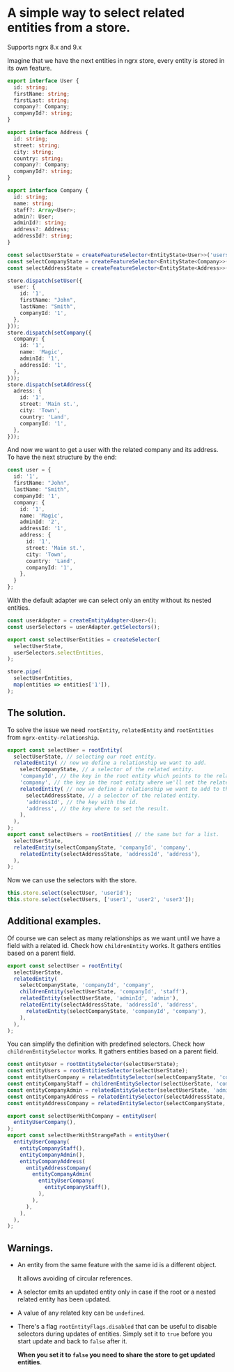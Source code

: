 # A simple way to select related entities from a store.

Supports ngrx 8.x and 9.x

Imagine that we have the next entities in ngrx store, every entity is stored in its own feature.
```typescript
export interface User {
  id: string;
  firstName: string;
  firstLast: string;
  company?: Company;
  companyId?: string;
}

export interface Address {
  id: string;
  street: string;
  city: string;
  country: string;
  company?: Company;
  companyId?: string;
}

export interface Company {
  id: string;
  name: string;
  staff?: Array<User>;
  admin?: User;
  adminId?: string;
  address?: Address;
  addressId?: string;
}

const selectUserState = createFeatureSelector<EntityState<User>>('users');
const selectCompanyState = createFeatureSelector<EntityState<Company>>('companies');
const selectAddressState = createFeatureSelector<EntityState<Address>>('addresses');

store.dispatch(setUser({
  user: {
    id: '1',
    firstName: "John",
    lastName: "Smith",
    companyId: '1',
  },
}));
store.dispatch(setCompany({
  company: {
    id: '1',
    name: 'Magic',
    adminId: '1',
    addressId: '1',
  },
}));
store.dispatch(setAddress({
  adress: {
    id: '1',
    street: 'Main st.',
    city: 'Town',
    country: 'Land',
    companyId: '1',
  },
}));
```

And now we want to get a user with the related company and its address.
To have the next structure by the end:
```typescript
const user = {
  id: '1',
  firstName: "John",
  lastName: "Smith",
  companyId: '1',
  company: {
    id: '1',
    name: 'Magic',
    adminId: '2',
    addressId: '1',
    address: {
      id: '1',
      street: 'Main st.',
      city: 'Town',
      country: 'Land',
      companyId: '1',
    },
  }
};
```
With the default adapter we can select only an entity without its nested entities.
```typescript
const userAdapter = createEntityAdapter<User>();
const userSelectors = userAdapter.getSelectors();

export const selectUserEntities = createSelector(
  selectUserState,
  userSelectors.selectEntities,
);

store.pipe(
  selectUserEntities,
  map(entities => entities['1']),
);
```

## The solution.
To solve the issue we need `rootEntity`, `relatedEntity` and `rootEntities` from `ngrx-entity-relationship`.
```typescript
export const selectUser = rootEntity(
  selectUserState, // selecting our root entity.
  relatedEntity( // now we define a relationship we want to add.
    selectCompanyState, // a selector of the related entity.
    'companyId', // the key in the root entity which points to the related entity.
    'company', // the key in the root entity where we'll set the related entity.
    relatedEntity( // now we define a relationship we want to add to the company.
      selectAddressState, // a selector of the related entity.
      'addressId', // the key with the id.
      'address', // the key where to set the result.
    ),
  ),
);
export const selectUsers = rootEntities( // the same but for a list.
  selectUserState,
  relatedEntity(selectCompanyState, 'companyId', 'company',
    relatedEntity(selectAddressState, 'addressId', 'address'),
  ),
);
```
Now we can use the selectors with the store.
```typescript
this.store.select(selectUser, 'userId');
this.store.select(selectUsers, ['user1', 'user2', 'user3']);
```

## Additional examples.
Of course we can select as many relationships as we want until we have a field with a related id.
Check how `childrenEntity` works. It gathers entities based on a parent field.
```typescript
export const selectUser = rootEntity(
  selectUserState,
  relatedEntity(
    selectCompanyState, 'companyId', 'company',
    childrenEntity(selectUserState, 'companyId', 'staff'),
    relatedEntity(selectUserState, 'adminId', 'admin'),
    relatedEntity(selectAddressState, 'addressId', 'address',
      relatedEntity(selectCompanyState, 'companyId', 'company'),
    ),
  ),
);
```
You can simplify the definition with predefined selectors.
Check how `childrenEntitySelector` works. It gathers entities based on a parent field.  
```typescript
const entityUser = rootEntitySelector(selectUserState);
const entityUsers = rootEntitiesSelector(selectUserState);
const entityUserCompany = relatedEntitySelector(selectCompanyState, 'companyId', 'company');
const entityCompanyStaff = childrenEntitySelector(selectUserState, 'companyId', 'staff');
const entityCompanyAdmin = relatedEntitySelector(selectUserState, 'adminId', 'admin');
const entityCompanyAddress = relatedEntitySelector(selectAddressState, 'addressId', 'address');
const entityAddressCompany = relatedEntitySelector(selectCompanyState, 'companyId', 'company');

export const selectUserWithCompany = entityUser(
  entityUserCompany(),
);
export const selectUserWithStrangePath = entityUser(
  entityUserCompany(
    entityCompanyStaff(),
    entityCompanyAdmin(),
    entityCompanyAddress(
      entityAddressCompany(
        entityCompanyAdmin(
          entityUserCompany(
            entityCompanyStaff(),
          ),
        ),
      ),
    ),
  ),
);
```

## Warnings.

* An entity from the same feature with the same id is a different object.
  
  It allows avoiding of circular references.

* A selector emits an updated entity only in case if the root or a nested related entity has been updated.

* A value of any related key can be `undefined`.

* There's a flag `rootEntityFlags.disabled` that can be useful to disable selectors during updates of entities.
  Simply set it to `true` before you start update and back to `false` after it.
  
  __When you set it to `false` you need to share the store to get updated entities__.
